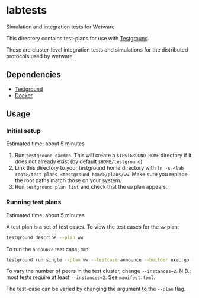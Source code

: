 # labtests

Simulation and integration tests for Wetware

This directory contains test-plans for use with [Testground](https://github.com/testground/testground).

These are cluster-level integration tests and simulations for the distributed protocols used by wetware.

## Dependencies

- [Testground](https://github.com/testground/testground)
- [Docker](https://www.docker.com/)

## Usage

### Initial setup

Estimated time:  about 5 minutes

1. Run `testground daemon`.  This will create a `$TESTGROUND_HOME` directory if it does not already exist (by default `$HOME/testground`)
2. Link this directory to your testground home directory with `ln -s <lab root>/test-plans <testground home>/plans/ww`.  Make sure you replace the root paths match those on your system.
3. Run `testground plan list` and check that the `ww` plan appears.

### Running test plans

Estimated time:  about 5 minutes

A test plan is a set of test cases.  To view the test cases for the `ww` plan:

```bash
testground describe --plan ww
```

To run the `announce` test case, run:

```bash
testground run single --plan ww --testcase announce --builder exec:go --runner local:exec --instances=2
```

To vary the number of peers in the test cluster, change `--instances=2`.  N.B.: most tests require at least `--instances=2`.  See `manifest.toml`.

The test-case can be varied by changing the argument to the `--plan` flag.
